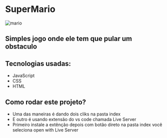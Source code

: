 # SuperMario

![mario](https://user-images.githubusercontent.com/69020659/172069933-777ea4ec-8669-4f1b-abd9-b7112aa1778e.png)
## Simples jogo onde ele tem que pular um obstaculo
## Tecnologias usadas:
+ JavaScript
+ CSS
+ HTML
## Como rodar este projeto?
+ Uma das maneiras é dando dois cliks na pasta index
+ E outro é usando extensão  do vs code chamada Live Server 
+ Primeiro instale a extênção depois com botão direto na pasta index você seleciona open with Live Server
